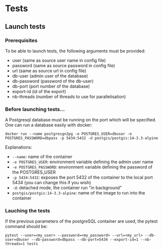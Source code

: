# Tests

## Launch tests
### Prerequisites
To be able to launch tests, the following arguments must be provided:
- user (same as source user name in config file)
- password (same as source password in config file)
- url (same as source url in config file)
- db-user (admin user of the database)
- db-password (password of the db-user)
- db-port (port number of the database)
- export-id (id of the export)
- nb-threads (number of threads to use for parallelisation)

### Before launching tests...
A Postgresql database must be running on the port which will be specified.
One can run a database easily with docker:

`docker run --name postgresgn2pg -e POSTGRES_USER=dbuser -e POSTGRES_PASSWORD=dbpass -p 5434:5432 -d postgis/postgis:14-3.3-alpine`

Explanations:
- `--name`: name of the container
- `-e POSTGRES_USER`: environment variable defining the admin user name
- `-e POSTGRES_PASSWORD`: environment variable defining the password of the POSTGRES_USER
- `-p 5434:5432`: exposes the port 5432 of the container to the local port 5434
  (you can change this if you wish)
- `-d`: detached mode, the container run "in background"
- `postgis/postgis:14-3.3-alpine`: name of the image to run into the container

### Lauching the tests

If the previous parameters of the postgreSQL container are used, the pytest
command should be:

`pytest --user=<my_user> --password=<my_password> --url=<my_url> --db-user=dbuser --db-password=dbpass --db-port=5434 --export-id=1 --nb-threads=1 tests`


